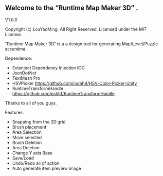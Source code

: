 ## Welcome to the “Runtime Map Maker 3D” . 
V1.0.0

Copyright (c) LouYaoMing. All Right Reserved.
Licensed under the MIT License.


“Runtime Map Maker 3D” is a a design tool for generating Map/Level/Puzzle at runtime.

Dependence:
- Extenject Dependency Injection IOC
- JsonDotNet
- TextMesh Pro
- HSVPicker  https://github.com/judah4/HSV-Color-Picker-Unity
- RuntimeTransformHandle  https://github.com/pshtif/RuntimeTransformHandle

Thanks to all of you guys. 


Features:
- Snapping from the 3D grid
- Brush placement
- Area Selection
- Move selected
- Brush Deletion
- Area Deletion
- Change Y axis Base
- Save/Load 
- Undo/Redo all of action
- Auto generate item preview image 
